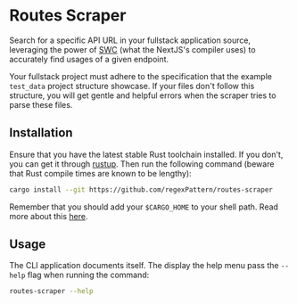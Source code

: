 # Routes Scraper

Search for a specific API URL in your fullstack application source, leveraging the power of [SWC](https://github.com/swc-project/swc) (what the NextJS's compiler uses) to accurately find usages of a given endpoint.

Your fullstack project must adhere to the specification that the example `test_data` project structure showcase. If your files don't follow this structure, you will get gentle and helpful errors when the scraper tries to parse these files.

## Installation

Ensure that you have the latest stable Rust toolchain installed. If you don't, you can get it through [rustup](https://rustup.rs/). Then run the following command (beware that Rust compile times are known to be lengthy):

```sh
cargo install --git https://github.com/regexPattern/routes-scraper
```

Remember that you should add your `$CARGO_HOME` to your shell path. Read more about this [here](https://rust-lang.github.io/rustup/installation/index.html).

## Usage 

The CLI application documents itself. The display the help menu pass the `--help` flag when running the command:

```sh
routes-scraper --help
```

